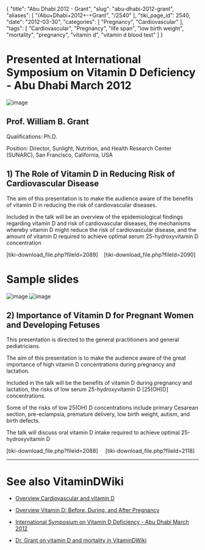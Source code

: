 {
    "title": "Abu Dhabi 2012 - Grant",
    "slug": "abu-dhabi-2012-grant",
    "aliases": [
        "/Abu+Dhabi+2012+-+Grant",
        "/2540"
    ],
    "tiki_page_id": 2540,
    "date": "2012-03-30",
    "categories": [
        "Pregnancy",
        "Cardiovascular"
    ],
    "tags": [
        "Cardiovascular",
        "Pregnancy",
        "life span",
        "low birth weight",
        "mortality",
        "pregnancy",
        "vitamin d",
        "vitamin d blood test"
    ]
}


# Presented at International Symposium on Vitamin D Deficiency - Abu Dhabi March 2012

<img src="https://d378j1rmrlek7x.cloudfront.net/attachments/jpeg/grant.jpg" alt="image">

## Prof. William B. Grant

Qualifications: Ph.D.

Position: Director, Sunlight, Nutrition, and Health Research Center (SUNARC), San Francisco, California, USA

## 1) The Role of Vitamin D in Reducing Risk of Cardiovascular Disease

The aim of this presentation is to make the audience aware of the benefits of vitamin D in reducing the risk of cardiovascular diseases.

Included in the talk will be an overview of the epidemiological findings regarding vitamin D and risk of cardiovascular diseases, the mechanisms whereby vitamin D might reduce the risk of cardiovascular disease, and the amount of vitamin D required to achieve optimal serum 25-hydroxyvitamin D concentration

<span>[tiki-download_file.php?fileId=2089]</span>&nbsp; &nbsp; <span>[tiki-download_file.php?fileId=2090]</span>

# Sample slides

<img src="https://d378j1rmrlek7x.cloudfront.net/attachments/jpeg/grant-cvd-1.jpg" alt="image" style="max-width: 500px;">
<img src="https://d378j1rmrlek7x.cloudfront.net/attachments/jpeg/grant-cvd2.jpg" alt="image" style="max-width: 500px;">

## 2) Importance of Vitamin D for Pregnant Women and Developing Fetuses

This presentation is directed to the general practitioners and general pediatricians. 

The aim of this presentation is to make the audience aware of the great importance of high vitamin D concentrations during pregnancy and lactation. 

Included in the talk will be the benefits of vitamin D during pregnancy and lactation, the risks of low serum 25-hydroxyvitamin D <span>[25(OH)D]</span> concentrations. 

Some of the risks of low 25(OH) D concentrations include primary Cesarean section, pre-eclampsia, premature delivery, low birth weight, autism, and birth defects.

The talk will discuss oral vitamin D intake required to achieve optimal 25-hydroxyvitamin D

<span>[tiki-download_file.php?fileId=2088]</span> &nbsp; &nbsp; <span>[tiki-download_file.php?fileId=2118]</span>

- - - - - 

# See also VitaminDWiki

* [Overview Cardiovascular and vitamin D](/posts/overview-cardiovascular-and-vitamin-d)

* [Overview Vitamin D: Before, During, and After Pregnancy](/tags/overview-vitamin-d-before-during-and-after-pregnancy.html)

* [International Symposium on Vitamin D Deficiency - Abu Dhabi March 2012](/posts/international-symposium-on-vitamin-d-deficiency-abu-dhabi)

* [Dr. Grant on vitamin D and mortality in VitaminDWiki](/posts/dr-grant-on-vitamin-d-and-mortality-in-vitamindwiki)